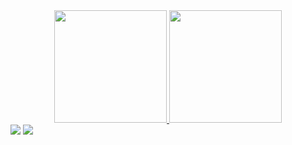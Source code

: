 

<div align="center">
  <a href="https://github.com/tabatasutili">
  <img height="180em" src="https://github-readme-stats.vercel.app/api?username=tabatasutili&show_icons=true&theme=material-palenight&include_all_commits=true&count_private=true"/>
  <img height="180em" src="https://github-readme-stats.vercel.app/api/top-langs/?username=tabatasutili&layout=compact&langs_count=7&theme=material-palenight"/>
</div>

<div> 
  <a href = "mailto:ssabrinasutili@gmail.com"><img src="https://img.shields.io/badge/-Gmail-%23333?style=for-the-badge&logo=gmail&logoColor=white" target="_blank"></a>
  <a href="https://www.linkedin.com/in/tabata-sutili" target="_blank"><img src="https://img.shields.io/badge/-LinkedIn-%230077B5?style=for-the-badge&logo=linkedin&logoColor=white" target="_blank"></a> 


